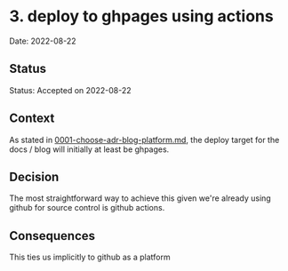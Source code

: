 # 3. deploy to ghpages using actions

Date: 2022-08-22

## Status

Status: Accepted on 2022-08-22  


## Context

As stated in [0001-choose-adr-blog-platform.md](0001-choose-adr-blog-platform.md), the deploy target for the docs / blog will initially at least be ghpages.

## Decision

The most straightforward way to achieve this given we're already using github for source control is github actions.

## Consequences

This ties us implicitly to github as a platform

